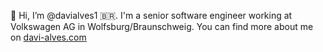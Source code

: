 👋 Hi, I’m @davialves1 🇧🇷. I'm a senior software engineer working at Volkswagen AG in Wolfsburg/Braunschweig.
You can find more about me on [davi-alves.com](https://davi-alves.com)

<!---
davialves1/davialves1 is a ✨ special ✨ repository because its `README.md` (this file) appears on your GitHub profile.
You can click the Preview link to take a look at your changes.
--->
